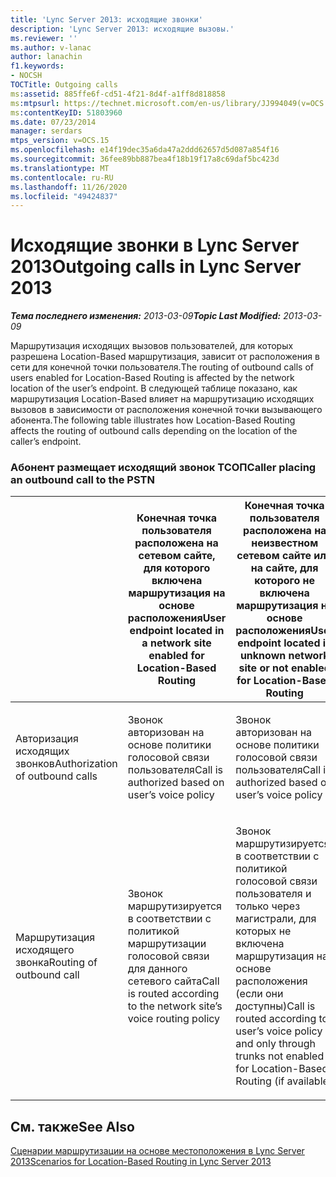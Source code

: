 ```yaml
---
title: 'Lync Server 2013: исходящие звонки'
description: 'Lync Server 2013: исходящие вызовы.'
ms.reviewer: ''
ms.author: v-lanac
author: lanachin
f1.keywords:
- NOCSH
TOCTitle: Outgoing calls
ms:assetid: 885ffe6f-cd51-4f21-8d4f-a1ff8d818858
ms:mtpsurl: https://technet.microsoft.com/en-us/library/JJ994049(v=OCS.15)
ms:contentKeyID: 51803960
ms.date: 07/23/2014
manager: serdars
mtps_version: v=OCS.15
ms.openlocfilehash: e14f19dec35a6da47a2ddd62657d5d087a854f16
ms.sourcegitcommit: 36fee89bb887bea4f18b19f17a8c69daf5bc423d
ms.translationtype: MT
ms.contentlocale: ru-RU
ms.lasthandoff: 11/26/2020
ms.locfileid: "49424837"
---
```

# <a name="outgoing-calls-in-lync-server-2013"></a><span data-ttu-id="7df3a-103">Исходящие звонки в Lync Server 2013</span><span class="sxs-lookup"><span data-stu-id="7df3a-103">Outgoing calls in Lync Server 2013</span></span>

<div data-xmlns="http://www.w3.org/1999/xhtml">

<div class="topic" data-xmlns="http://www.w3.org/1999/xhtml" data-msxsl="urn:schemas-microsoft-com:xslt" data-cs="https://msdn.microsoft.com/">

<div data-asp="https://msdn2.microsoft.com/asp">



</div>

<div id="mainSection">

<div id="mainBody"><span data-ttu-id="7df3a-104">

<span> </span></span><span class="sxs-lookup"><span data-stu-id="7df3a-104">

<span> </span></span></span>

<span data-ttu-id="7df3a-105">_**Тема последнего изменения:** 2013-03-09_</span><span class="sxs-lookup"><span data-stu-id="7df3a-105">_**Topic Last Modified:** 2013-03-09_</span></span>

<span data-ttu-id="7df3a-106">Маршрутизация исходящих вызовов пользователей, для которых разрешена Location-Based маршрутизация, зависит от расположения в сети для конечной точки пользователя.</span><span class="sxs-lookup"><span data-stu-id="7df3a-106">The routing of outbound calls of users enabled for Location-Based Routing is affected by the network location of the user’s endpoint.</span></span> <span data-ttu-id="7df3a-107">В следующей таблице показано, как маршрутизация Location-Based влияет на маршрутизацию исходящих вызовов в зависимости от расположения конечной точки вызывающего абонента.</span><span class="sxs-lookup"><span data-stu-id="7df3a-107">The following table illustrates how Location-Based Routing affects the routing of outbound calls depending on the location of the caller’s endpoint.</span></span>

### <a name="caller-placing-an-outbound-call-to-the-pstn"></a><span data-ttu-id="7df3a-108">Абонент размещает исходящий звонок ТСОП</span><span class="sxs-lookup"><span data-stu-id="7df3a-108">Caller placing an outbound call to the PSTN</span></span>

<table>
<colgroup>
<col style="width: 33%" />
<col style="width: 33%" />
<col style="width: 33%" />
</colgroup>
<thead>
<tr class="header">
<th></th>
<th><span data-ttu-id="7df3a-109">Конечная точка пользователя расположена на сетевом сайте, для которого включена маршрутизация на основе расположения</span><span class="sxs-lookup"><span data-stu-id="7df3a-109">User endpoint located in a network site enabled for Location-Based Routing</span></span></th>
<th><span data-ttu-id="7df3a-110">Конечная точка пользователя расположена на неизвестном сетевом сайте или на сайте, для которого не включена маршрутизация на основе расположения</span><span class="sxs-lookup"><span data-stu-id="7df3a-110">User endpoint located in unknown network site or not enabled for Location-Based Routing</span></span></th>
</tr>
</thead>
<tbody>
<tr class="odd">
<td><p><span data-ttu-id="7df3a-111">Авторизация исходящих звонков</span><span class="sxs-lookup"><span data-stu-id="7df3a-111">Authorization of outbound calls</span></span></p></td>
<td><p><span data-ttu-id="7df3a-112">Звонок авторизован на основе политики голосовой связи пользователя</span><span class="sxs-lookup"><span data-stu-id="7df3a-112">Call is authorized based on user’s voice policy</span></span></p></td>
<td><p><span data-ttu-id="7df3a-113">Звонок авторизован на основе политики голосовой связи пользователя</span><span class="sxs-lookup"><span data-stu-id="7df3a-113">Call is authorized based on user’s voice policy</span></span></p></td>
</tr>
<tr class="even">
<td><p><span data-ttu-id="7df3a-114">Маршрутизация исходящего звонка</span><span class="sxs-lookup"><span data-stu-id="7df3a-114">Routing of outbound call</span></span></p></td>
<td><p><span data-ttu-id="7df3a-115">Звонок маршрутизируется в соответствии с политикой маршрутизации голосовой связи для данного сетевого сайта</span><span class="sxs-lookup"><span data-stu-id="7df3a-115">Call is routed according to the network site’s voice routing policy</span></span></p></td>
<td><p><span data-ttu-id="7df3a-116">Звонок маршрутизируется в соответствии с политикой голосовой связи пользователя и только через магистрали, для которых не включена маршрутизация на основе расположения (если они доступны)</span><span class="sxs-lookup"><span data-stu-id="7df3a-116">Call is routed according to user’s voice policy and only through trunks not enabled for Location-Based Routing (if available)</span></span></p></td>
</tr>
</tbody>
</table>


<div>

## <a name="see-also"></a><span data-ttu-id="7df3a-117">См. также</span><span class="sxs-lookup"><span data-stu-id="7df3a-117">See Also</span></span>


[<span data-ttu-id="7df3a-118">Сценарии маршрутизации на основе местоположения в Lync Server 2013</span><span class="sxs-lookup"><span data-stu-id="7df3a-118">Scenarios for Location-Based Routing in Lync Server 2013</span></span>](lync-server-2013-scenarios-for-location-based-routing.md)  
  

<span data-ttu-id="7df3a-119"></div>

</div>

<span> </span>

</div>

</div>

</span><span class="sxs-lookup"><span data-stu-id="7df3a-119"></div>

</div>

<span> </span>

</div>

</div>

</span></span></div>

